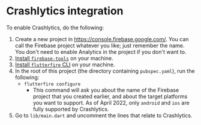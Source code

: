 # Crashlytics integration

To enable Crashlytics, do the following:

1. Create a new project in https://console.firebase.google.com/. You can
   call the Firebase project whatever you like; just remember the name.
   You don't need to enable Analytics in the project if you don't want to.
2. [Install `firebase-tools`](https://firebase.google.com/docs/cli?authuser=0#setup_update_cli)
   on your machine.
3. [Install `flutterfire` CLI](https://firebase.flutter.dev/docs/cli#installation)
   on your machine.
4. In the root of this project (the directory containing `pubspec.yaml`),
   run the following:
   - `flutterfire configure`
     - This command will ask you about the name of the Firebase project
       that you created earlier, and about the target platforms you want
       to support. As of April 2022, only `android` and `ios` are fully
       supported by Crashlytics.
5. Go to `lib/main.dart` and uncomment the lines that relate to Crashlytics.
